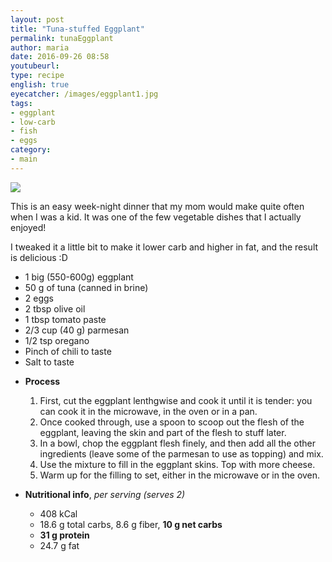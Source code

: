 ```yaml
---
layout: post
title: "Tuna-stuffed Eggplant"
permalink: tunaEggplant
author: maria
date: 2016-09-26 08:58
youtubeurl: 
type: recipe
english: true
eyecatcher: /images/eggplant1.jpg
tags:
- eggplant
- low-carb
- fish
- eggs
category: 
- main
---
```



<img src="https://farm6.staticflickr.com/5589/31639725306_05b7b546eb_o_d.jpg" />

This is an easy week-night dinner that my mom would make quite often when I was a kid. It was one of the few vegetable dishes that I actually enjoyed! 

I tweaked it a little bit to make it lower carb and higher in fat, and the result is delicious :D 


<ul>
    <li>1 big (550-600g) eggplant</li>
    <li>50 g of tuna (canned in brine)</li>
    <li>2 eggs</li>
    <li>2 tbsp olive oil</li>
    <li>1 tbsp tomato paste</li>
    <li>2/3 cup (40 g) parmesan</li>
    <li>1/2 tsp oregano</li>
    <li>Pinch of chili to taste</li>
    <li>Salt to taste</li>
</ul>

* **Process**
  1. First, cut the eggplant lenthgwise and cook it until it is tender: you can cook it in the microwave, in the oven or in a pan.
  2. Once cooked through, use a spoon to scoop out the flesh of the eggplant, leaving the skin and part of the flesh to stuff later.
  3. In a bowl, chop the eggplant flesh finely, and then add all the other ingredients (leave some of the parmesan to use as topping) and mix.
  4. Use the mixture to fill in the eggplant skins. Top with more cheese.
  5. Warm up for the filling to set, either in the microwave or in the oven.

* **Nutritional info**, _per serving (serves 2)_
  * 408 kCal
  * 18.6 g total carbs, 8.6 g fiber, **10 g net carbs**
  * **31 g protein**
  * 24.7 g fat
